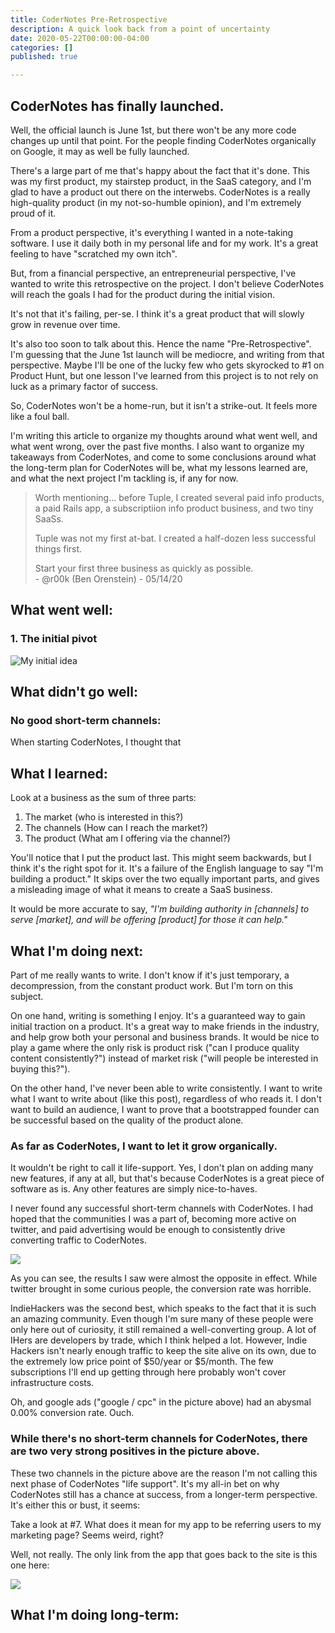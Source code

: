 ```yaml
---
title: CoderNotes Pre-Retrospective
description: A quick look back from a point of uncertainty
date: 2020-05-22T00:00:00-04:00
categories: []
published: true

---
```

## CoderNotes has finally launched.

Well, the official launch is June 1st, but there won't be any more code changes up until that point. For the people finding CoderNotes organically on Google, it may as well be fully launched.

There's a large part of me that's happy about the fact that it's done. This was my first product, my stairstep product, in the SaaS category, and I'm glad to have a product out there on the interwebs. CoderNotes is a really high-quality product (in my not-so-humble opinion), and I'm extremely proud of it.

From a product perspective, it's everything I wanted in a note-taking software. I use it daily both in my personal life and for my work. It's a great feeling to have "scratched my own itch".

But, from a financial perspective, an entrepreneurial perspective, I've wanted to write this retrospective on the project. I don't believe CoderNotes will reach the goals I had for the product during the initial vision.

It's not that it's failing, per-se. I think it's a great product that will slowly grow in revenue over time.

It's also too soon to talk about this. Hence the name "Pre-Retrospective". I'm guessing that the June 1st launch will be mediocre, and writing from that perspective. Maybe I'll be one of the lucky few who gets skyrocked to #1 on Product Hunt, but one lesson I've learned from this project is to not rely on luck as a primary factor of success.

So, CoderNotes won't be a home-run, but it isn't a strike-out. It feels more like a foul ball.

I'm writing this article to organize my thoughts around what went well, and what went wrong, over the past five months. I also want to organize my takeaways from CoderNotes, and come to some conclusions around what the long-term plan for CoderNotes will be, what my lessons learned are, and what the next project I'm tackling is, if any for now.

> Worth mentioning... before Tuple, I created several paid info products, a paid Rails app, a subscriptiion info product business, and two tiny SaaSs.
>
>   
> Tuple was not my first at-bat. I created a half-dozen less successful things first.  
>   
> Start your first three business as quickly as possible.  
> \- @r00k (Ben Orenstein) - 05/14/20

## What went well:

### 1. The initial pivot

![](/uploads/the-problem.PNG "My initial idea")

## What didn't go well:

### No good short-term channels:

When starting CoderNotes, I thought that 

## What I learned:

Look at a business as the sum of three parts:

1. The market (who is interested in this?)
2. The channels (How can I reach the market?)
3. The product (What am I offering via the channel?)

You'll notice that I put the product last. This might seem backwards, but I think it's the right spot for it. It's a failure of the English language to say "I'm building a product." It skips over the two equally important parts, and gives a misleading image of what it means to create a SaaS business. 

It would be more accurate to say, _"I'm building authority in \[channels\] to serve \[market\], and will be offering \[product\] for those it can help."_

## What I'm doing next:

Part of me really wants to write. I don't know if it's just temporary, a decompression, from the constant product work. But I'm torn on this subject.

On one hand, writing is something I enjoy. It's a guaranteed way to gain initial traction on a product. It's a great way to make friends in the industry, and help grow both your personal and business brands. It would be nice to play a game where the only risk is product risk ("can I produce quality content consistently?") instead of market risk ("will people be interested in buying this?").

On the other hand, I've never been able to write consistently. I want to write what I want to write about (like this post), regardless of who reads it. I don't want to build an audience, I want to prove that a bootstrapped founder can be successful based on the quality of the product alone.

### As far as CoderNotes, I want to let it grow organically.

It wouldn't be right to call it life-support. Yes, I don't plan on adding many new features, if any at all, but that's because CoderNotes is a great piece of software as is. Any other features are simply nice-to-haves. 

I never found any successful short-term channels with CoderNotes. I had hoped that the communities I was a part of, becoming more active on twitter, and paid advertising would be enough to consistently drive converting traffic to CoderNotes.

![](/uploads/conversion-by-source.PNG)

As you can see, the results I saw were almost the opposite in effect. While twitter brought in some curious people, the conversion rate was horrible. 

IndieHackers was the second best, which speaks to the fact that it is such an amazing community. Even though I'm sure many of these people were only here out of curiosity, it still remained a well-converting group. A lot of IHers are developers by trade, which I think helped a lot. However, Indie Hackers isn't nearly enough traffic to keep the site alive on its own, due to the extremely low price point of $50/year or $5/month. The few subscriptions I'll end up getting through here probably won't cover infrastructure costs.

Oh, and google ads ("google / cpc" in the picture above) had an abysmal 0.00% conversion rate. Ouch.

### While there's no short-term channels for CoderNotes, there are two very strong positives in the picture above.

These two channels in the picture above are the reason I'm not calling this next phase of CoderNotes "life support". It's my all-in bet on why CoderNotes still has a chance at success, from a longer-term perspective. It's either this or bust, it seems:

Take a look at #7. What does it mean for my app to be referring users to my marketing page? Seems weird, right?

Well, not really. The only link from the app that goes back to the site is this one here:

![](/uploads/learn-more.PNG)

## What I'm doing long-term: